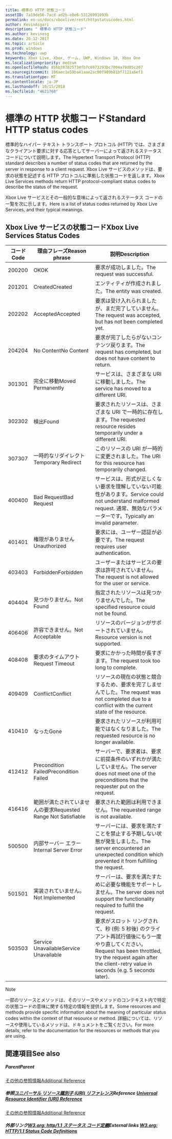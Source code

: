 ```yaml
---
title: 標準の HTTP 状態コード
assetID: 7a19de56-7acd-ad2b-e8e6-53126991093b
permalink: en-us/docs/xboxlive/rest/httpstatuscodes.html
author: KevinAsgari
description: " 標準の HTTP 状態コード"
ms.author: kevinasg
ms.date: 20-12-2017
ms.topic: article
ms.prod: windows
ms.technology: uwp
keywords: Xbox Live, Xbox, ゲーム, UWP, Windows 10, Xbox One
ms.localizationpriority: medium
ms.openlocfilehash: 856b387825734fb7c6973293bc7004a79d05c207
ms.sourcegitcommit: 106aec1e59ba41aae2ac00f909b81bf7121a6ef1
ms.translationtype: MT
ms.contentlocale: ja-JP
ms.lasthandoff: 10/15/2018
ms.locfileid: "4621768"
---
```

# <a name="standard-http-status-codes"></a><span data-ttu-id="51c68-104">標準の HTTP 状態コード</span><span class="sxs-lookup"><span data-stu-id="51c68-104">Standard HTTP status codes</span></span>
 
<span data-ttu-id="51c68-105">標準的なハイパー テキスト トランスポート プロトコル (HTTP) では、さまざまなクライアント要求に対する応答としてサーバーによって返されるステータス コードについて説明します。</span><span class="sxs-lookup"><span data-stu-id="51c68-105">The Hypertext Transport Protocol (HTTP) standard describes a number of status codes that are returned by the server in response to a client request.</span></span> <span data-ttu-id="51c68-106">Xbox Live サービスのメソッドは、要求の状態を記述する HTTP プロトコルに準拠した状態コードを返します。</span><span class="sxs-lookup"><span data-stu-id="51c68-106">Xbox Live Services methods return HTTP protocol-compliant status codes to describe the status of the request.</span></span>
 
<span data-ttu-id="51c68-107">Xbox Live サービスとその一般的な意味によって返されるステータス コードの一覧を次に示します。</span><span class="sxs-lookup"><span data-stu-id="51c68-107">Here is a list of status codes returned by Xbox Live Services, and their typical meanings.</span></span>
 
<a id="ID4EAB"></a>

 
## <a name="xbox-live-services-status-codes"></a><span data-ttu-id="51c68-108">Xbox Live サービスの状態コード</span><span class="sxs-lookup"><span data-stu-id="51c68-108">Xbox Live Services Status Codes</span></span>
 
| <span data-ttu-id="51c68-109">コード</span><span class="sxs-lookup"><span data-stu-id="51c68-109">Code</span></span>| <span data-ttu-id="51c68-110">理由フレーズ</span><span class="sxs-lookup"><span data-stu-id="51c68-110">Reason phrase</span></span>| <span data-ttu-id="51c68-111">説明</span><span class="sxs-lookup"><span data-stu-id="51c68-111">Description</span></span>| 
| --- | --- | --- | 
| <span data-ttu-id="51c68-112">200</span><span class="sxs-lookup"><span data-stu-id="51c68-112">200</span></span>| <span data-ttu-id="51c68-113">OK</span><span class="sxs-lookup"><span data-stu-id="51c68-113">OK</span></span>| <span data-ttu-id="51c68-114">要求が成功しました。</span><span class="sxs-lookup"><span data-stu-id="51c68-114">The request was successful.</span></span>| 
| <span data-ttu-id="51c68-115">201</span><span class="sxs-lookup"><span data-stu-id="51c68-115">201</span></span>| <span data-ttu-id="51c68-116">Created</span><span class="sxs-lookup"><span data-stu-id="51c68-116">Created</span></span>| <span data-ttu-id="51c68-117">エンティティが作成されました。</span><span class="sxs-lookup"><span data-stu-id="51c68-117">The entity was created.</span></span>| 
| <span data-ttu-id="51c68-118">202</span><span class="sxs-lookup"><span data-stu-id="51c68-118">202</span></span>| <span data-ttu-id="51c68-119">Accepted</span><span class="sxs-lookup"><span data-stu-id="51c68-119">Accepted</span></span>| <span data-ttu-id="51c68-120">要求は受け入れられましたが、まだ完了していません。</span><span class="sxs-lookup"><span data-stu-id="51c68-120">The request was accepted, but has not been completed yet.</span></span>| 
| <span data-ttu-id="51c68-121">204</span><span class="sxs-lookup"><span data-stu-id="51c68-121">204</span></span>| <span data-ttu-id="51c68-122">No Content</span><span class="sxs-lookup"><span data-stu-id="51c68-122">No Content</span></span>| <span data-ttu-id="51c68-123">要求が完了したらがないコンテンツ戻ります。</span><span class="sxs-lookup"><span data-stu-id="51c68-123">The request has completed, but does not have content to return.</span></span>| 
| <span data-ttu-id="51c68-124">301</span><span class="sxs-lookup"><span data-stu-id="51c68-124">301</span></span>| <span data-ttu-id="51c68-125">完全に移動</span><span class="sxs-lookup"><span data-stu-id="51c68-125">Moved Permanently</span></span>| <span data-ttu-id="51c68-126">サービスは、さまざまな URI に移動しました。</span><span class="sxs-lookup"><span data-stu-id="51c68-126">The service has moved to a different URI.</span></span>| 
| <span data-ttu-id="51c68-127">302</span><span class="sxs-lookup"><span data-stu-id="51c68-127">302</span></span>| <span data-ttu-id="51c68-128">検出</span><span class="sxs-lookup"><span data-stu-id="51c68-128">Found</span></span>| <span data-ttu-id="51c68-129">要求されたリソースは、さまざまな URI で一時的に存在します。</span><span class="sxs-lookup"><span data-stu-id="51c68-129">The requested resource resides temporarily under a different URI.</span></span>| 
| <span data-ttu-id="51c68-130">307</span><span class="sxs-lookup"><span data-stu-id="51c68-130">307</span></span>| <span data-ttu-id="51c68-131">一時的なリダイレクト</span><span class="sxs-lookup"><span data-stu-id="51c68-131">Temporary Redirect</span></span>| <span data-ttu-id="51c68-132">このリソースの URI が一時的に変更されました。</span><span class="sxs-lookup"><span data-stu-id="51c68-132">The URI for this resource has temporarily changed.</span></span>| 
| <span data-ttu-id="51c68-133">400</span><span class="sxs-lookup"><span data-stu-id="51c68-133">400</span></span>| <span data-ttu-id="51c68-134">Bad Request</span><span class="sxs-lookup"><span data-stu-id="51c68-134">Bad Request</span></span>| <span data-ttu-id="51c68-135">サービスは、形式が正しくない要求を理解していない可能性があります。</span><span class="sxs-lookup"><span data-stu-id="51c68-135">Service could not understand malformed request.</span></span> <span data-ttu-id="51c68-136">通常、無効なパラメーターです。</span><span class="sxs-lookup"><span data-stu-id="51c68-136">Typically an invalid parameter.</span></span>| 
| <span data-ttu-id="51c68-137">401</span><span class="sxs-lookup"><span data-stu-id="51c68-137">401</span></span>| <span data-ttu-id="51c68-138">権限がありません</span><span class="sxs-lookup"><span data-stu-id="51c68-138">Unauthorized</span></span>| <span data-ttu-id="51c68-139">要求には、ユーザー認証が必要です。</span><span class="sxs-lookup"><span data-stu-id="51c68-139">The request requires user authentication.</span></span>| 
| <span data-ttu-id="51c68-140">403</span><span class="sxs-lookup"><span data-stu-id="51c68-140">403</span></span>| <span data-ttu-id="51c68-141">Forbidden</span><span class="sxs-lookup"><span data-stu-id="51c68-141">Forbidden</span></span>| <span data-ttu-id="51c68-142">ユーザーまたはサービスの要求は許可されていません。</span><span class="sxs-lookup"><span data-stu-id="51c68-142">The request is not allowed for the user or service.</span></span>| 
| <span data-ttu-id="51c68-143">404</span><span class="sxs-lookup"><span data-stu-id="51c68-143">404</span></span>| <span data-ttu-id="51c68-144">見つかりません。</span><span class="sxs-lookup"><span data-stu-id="51c68-144">Not Found</span></span>| <span data-ttu-id="51c68-145">指定されたリソースは見つかりませんでした。</span><span class="sxs-lookup"><span data-stu-id="51c68-145">The specified resource could not be found.</span></span>| 
| <span data-ttu-id="51c68-146">406</span><span class="sxs-lookup"><span data-stu-id="51c68-146">406</span></span>| <span data-ttu-id="51c68-147">許容できません。</span><span class="sxs-lookup"><span data-stu-id="51c68-147">Not Acceptable</span></span>| <span data-ttu-id="51c68-148">リソースのバージョンがサポートされていません。</span><span class="sxs-lookup"><span data-stu-id="51c68-148">Resource version is not supported.</span></span>| 
| <span data-ttu-id="51c68-149">408</span><span class="sxs-lookup"><span data-stu-id="51c68-149">408</span></span>| <span data-ttu-id="51c68-150">要求のタイムアウト</span><span class="sxs-lookup"><span data-stu-id="51c68-150">Request Timeout</span></span>| <span data-ttu-id="51c68-151">要求にかかった時間が長すぎます。</span><span class="sxs-lookup"><span data-stu-id="51c68-151">The request took too long to complete.</span></span>| 
| <span data-ttu-id="51c68-152">409</span><span class="sxs-lookup"><span data-stu-id="51c68-152">409</span></span>| <span data-ttu-id="51c68-153">Conflict</span><span class="sxs-lookup"><span data-stu-id="51c68-153">Conflict</span></span>| <span data-ttu-id="51c68-154">リソースの現在の状態と競合するため、要求を完了しませんでした。</span><span class="sxs-lookup"><span data-stu-id="51c68-154">The request was not completed due to a conflict with the current state of the resource.</span></span>| 
| <span data-ttu-id="51c68-155">410</span><span class="sxs-lookup"><span data-stu-id="51c68-155">410</span></span>| <span data-ttu-id="51c68-156">なった</span><span class="sxs-lookup"><span data-stu-id="51c68-156">Gone</span></span>| <span data-ttu-id="51c68-157">要求されたリソースが利用可能ではなくなりました。</span><span class="sxs-lookup"><span data-stu-id="51c68-157">The requested resource is no longer available.</span></span>| 
| <span data-ttu-id="51c68-158">412</span><span class="sxs-lookup"><span data-stu-id="51c68-158">412</span></span>| <span data-ttu-id="51c68-159">Precondition Failed</span><span class="sxs-lookup"><span data-stu-id="51c68-159">Precondition Failed</span></span>| <span data-ttu-id="51c68-160">サーバーで、要求者は、要求に前提条件のいずれかが満たしていません。</span><span class="sxs-lookup"><span data-stu-id="51c68-160">The server does not meet one of the preconditions that the requester put on the request.</span></span>| 
| <span data-ttu-id="51c68-161">416</span><span class="sxs-lookup"><span data-stu-id="51c68-161">416</span></span>| <span data-ttu-id="51c68-162">範囲が満たされていませんの要求</span><span class="sxs-lookup"><span data-stu-id="51c68-162">Requested Range Not Satisfiable</span></span>| <span data-ttu-id="51c68-163">要求された範囲は利用できません。</span><span class="sxs-lookup"><span data-stu-id="51c68-163">The requested range is not available.</span></span>| 
| <span data-ttu-id="51c68-164">500</span><span class="sxs-lookup"><span data-stu-id="51c68-164">500</span></span>| <span data-ttu-id="51c68-165">内部サーバー エラー</span><span class="sxs-lookup"><span data-stu-id="51c68-165">Internal Server Error</span></span>| <span data-ttu-id="51c68-166">サーバーには、要求を満たすことを禁止する予期しない状態が発生しました。</span><span class="sxs-lookup"><span data-stu-id="51c68-166">The server encountered an unexpected condition which prevented it from fulfilling the request.</span></span>| 
| <span data-ttu-id="51c68-167">501</span><span class="sxs-lookup"><span data-stu-id="51c68-167">501</span></span>| <span data-ttu-id="51c68-168">実装されていません。</span><span class="sxs-lookup"><span data-stu-id="51c68-168">Not Implemented</span></span>| <span data-ttu-id="51c68-169">サーバーは、要求を満たすために必要な機能をサポートしません。</span><span class="sxs-lookup"><span data-stu-id="51c68-169">The server does not support the functionality required to fulfill the request.</span></span>| 
| <span data-ttu-id="51c68-170">503</span><span class="sxs-lookup"><span data-stu-id="51c68-170">503</span></span>| <span data-ttu-id="51c68-171">Service Unavailable</span><span class="sxs-lookup"><span data-stu-id="51c68-171">Service Unavailable</span></span>| <span data-ttu-id="51c68-172">要求がスロット リングされて、秒 (例: 5 秒後) のクライアント再試行値後にもう一度やり直してください。</span><span class="sxs-lookup"><span data-stu-id="51c68-172">Request has been throttled, try the request again after the client-retry value in seconds (e.g. 5 seconds later).</span></span>| 
 

> [!NOTE] 
> <span data-ttu-id="51c68-173">一部のリソースとメソッドは、そのリソースやメソッドのコンテキスト内で特定の状態コードの意味に関する特定の情報を提供します。</span><span class="sxs-lookup"><span data-stu-id="51c68-173">Some resources and methods provide specific information about the meaning of particular status codes within the context of that resource or method.</span></span> <span data-ttu-id="51c68-174">詳細については、リソースや使用しているメソッドは、ドキュメントをご覧ください。</span><span class="sxs-lookup"><span data-stu-id="51c68-174">For more details, refer to the documentation for the resources or methods that you are using.</span></span> 

  
<a id="ID4E3BAC"></a>

 
## <a name="see-also"></a><span data-ttu-id="51c68-175">関連項目</span><span class="sxs-lookup"><span data-stu-id="51c68-175">See also</span></span>
 
<a id="ID4E5BAC"></a>

 
##### <a name="parent"></a><span data-ttu-id="51c68-176">Parent</span><span class="sxs-lookup"><span data-stu-id="51c68-176">Parent</span></span>  

[<span data-ttu-id="51c68-177">その他の参照情報</span><span class="sxs-lookup"><span data-stu-id="51c68-177">Additional Reference</span></span>](atoc-xboxlivews-reference-additional.md)

  
<a id="ID4EKCAC"></a>

 
##### <a name="reference--universal-resource-identifier-uri-referenceuriatoc-xboxlivews-reference-urismd"></a><span data-ttu-id="51c68-178">参照[ユニバーサル リソース識別子 (URI) リファレンス](../uri/atoc-xboxlivews-reference-uris.md)</span><span class="sxs-lookup"><span data-stu-id="51c68-178">Reference  [Universal Resource Identifier (URI) Reference](../uri/atoc-xboxlivews-reference-uris.md)</span></span>

 [<span data-ttu-id="51c68-179">その他の参照情報</span><span class="sxs-lookup"><span data-stu-id="51c68-179">Additional Reference</span></span>](atoc-xboxlivews-reference-additional.md)

  
<a id="ID4EZCAC"></a>

 
##### <a name="external-links--w3org-http11-status-code-definitionshttpwwww3orgprotocolsrfc2616rfc2616-sec10htmlsec10"></a><span data-ttu-id="51c68-180">外部リンク[W3.org: http/1.1 ステータス コード定義](http://www.w3.org/Protocols/rfc2616/rfc2616-sec10.html#sec10)</span><span class="sxs-lookup"><span data-stu-id="51c68-180">External links  [W3.org: HTTP/1.1 Status Code Definitions](http://www.w3.org/Protocols/rfc2616/rfc2616-sec10.html#sec10)</span></span>

   